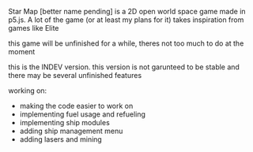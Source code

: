 Star Map [better name pending] is a 2D open world space game made in p5.js.
A lot of the game (or at least my plans for it) takes inspiration from games like Elite

this game will be unfinished for a while, theres not too much to do at the moment

this is the INDEV version.
this version is not garunteed to be stable and there may be several unfinished features

working on:
- making the code easier to work on
- implementing fuel usage and refueling
- implementing ship modules
- adding ship management menu
- adding lasers and mining
